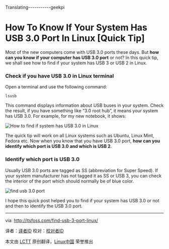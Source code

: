 Translating-----------geekpi



How To Know If Your System Has USB 3.0 Port In Linux [Quick Tip]
================================================================================
Most of the new computers come with USB 3.0 ports these days. But **how can you know if your computer has USB 3.0 port** or not? In this quick tip, we shall see how to find if your system has USB 3 or USB 2 in Linux.

### Check if you have USB 3.0 in Linux terminal ###

Open a terminal and use the following command:

    lsusb

This command displays information about USB buses in your system. Check the result, if you have something like “3.0 root hub”, it means your system has USB 3.0. For example, for my new notebook, it shows:

![How to find if system has USB 3.0 in Linux](http://itsfoss.itsfoss.netdna-cdn.com/wp-content/uploads/2014/06/Know_Usb3_Ubuntu_Linux.jpeg)

The quick tip will work on all Linux systems such as Ubuntu, Linux Mint, Fedora etc. Now when you know that you have USB 3.0 port, **how can you identify which port is USB 3.0 and which is USB 2**.

### Identify which port is USB 3.0 ###

Usually USB 3.0 ports are tagged as SS (abbreviation for Super Speed). If your system manufacturer has not tagged it as SS or USB 3, you can check the interior of the port which should normally be of blue color.

![find usb 3.0 port](http://itsfoss.itsfoss.netdna-cdn.com/wp-content/uploads/2014/06/usb3.0port.jpg)

I hope this quick post helped you to find if your system has USB 3.0 or not and then to identify the USB 3.0 port. 

--------------------------------------------------------------------------------

via: http://itsfoss.com/find-usb-3-port-linux/

译者：[译者ID](https://github.com/译者ID) 校对：[校对者ID](https://github.com/校对者ID)

本文由 [LCTT](https://github.com/LCTT/TranslateProject) 原创翻译，[Linux中国](http://linux.cn/) 荣誉推出
